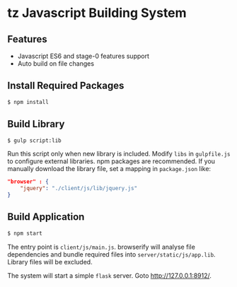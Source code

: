# tz Javascript Building System

## Features

- Javascript ES6 and stage-0 features support
- Auto build on file changes

## Install Required Packages

```sh
$ npm install
```

## Build Library

```sh
$ gulp script:lib
```

Run this script only when new library is included. Modify `libs` in `gulpfile.js`
to configure external libraries. npm packages are recommended. If you manually download
the library file, set a mapping in `package.json` like:

```json
"browser" : {
	"jquery": "./client/js/lib/jquery.js"
}
```

## Build Application

```sh
$ npm start
```

The entry point is `client/js/main.js`. browserify will analyse file dependencies and
bundle required files into `server/static/js/app.lib`. Library files will be excluded.

The system will start a simple `flask` server. Goto http://127.0.0.1:8912/.


